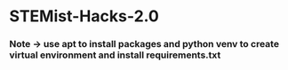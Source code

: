# STEMist-Hacks-2.0

### Note -> use apt to install packages and python venv to create virtual environment and install requirements.txt